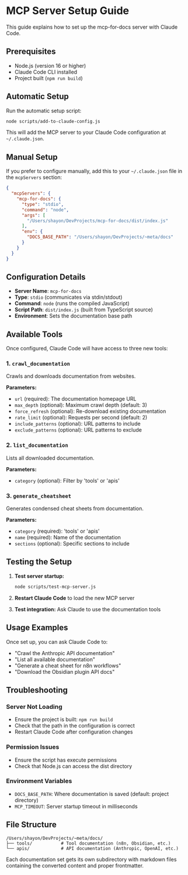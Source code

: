 # MCP Server Setup Guide

This guide explains how to set up the mcp-for-docs server with Claude Code.

## Prerequisites

- Node.js (version 16 or higher)
- Claude Code CLI installed
- Project built (`npm run build`)

## Automatic Setup

Run the automatic setup script:

```bash
node scripts/add-to-claude-config.js
```

This will add the MCP server to your Claude Code configuration at `~/.claude.json`.

## Manual Setup

If you prefer to configure manually, add this to your `~/.claude.json` file in the `mcpServers` section:

```json
{
  "mcpServers": {
    "mcp-for-docs": {
      "type": "stdio",
      "command": "node",
      "args": [
        "/Users/shayon/DevProjects/mcp-for-docs/dist/index.js"
      ],
      "env": {
        "DOCS_BASE_PATH": "/Users/shayon/DevProjects/~meta/docs"
      }
    }
  }
}
```

## Configuration Details

- **Server Name**: `mcp-for-docs`
- **Type**: `stdio` (communicates via stdin/stdout)
- **Command**: `node` (runs the compiled JavaScript)
- **Script Path**: `dist/index.js` (built from TypeScript source)
- **Environment**: Sets the documentation base path

## Available Tools

Once configured, Claude Code will have access to three new tools:

### 1. `crawl_documentation`
Crawls and downloads documentation from websites.

**Parameters:**
- `url` (required): The documentation homepage URL
- `max_depth` (optional): Maximum crawl depth (default: 3)
- `force_refresh` (optional): Re-download existing documentation
- `rate_limit` (optional): Requests per second (default: 2)
- `include_patterns` (optional): URL patterns to include
- `exclude_patterns` (optional): URL patterns to exclude

### 2. `list_documentation`
Lists all downloaded documentation.

**Parameters:**
- `category` (optional): Filter by 'tools' or 'apis'

### 3. `generate_cheatsheet`
Generates condensed cheat sheets from documentation.

**Parameters:**
- `category` (required): 'tools' or 'apis'
- `name` (required): Name of the documentation
- `sections` (optional): Specific sections to include

## Testing the Setup

1. **Test server startup:**
   ```bash
   node scripts/test-mcp-server.js
   ```

2. **Restart Claude Code** to load the new MCP server

3. **Test integration:** Ask Claude to use the documentation tools

## Usage Examples

Once set up, you can ask Claude Code to:

- "Crawl the Anthropic API documentation"
- "List all available documentation"
- "Generate a cheat sheet for n8n workflows"
- "Download the Obsidian plugin API docs"

## Troubleshooting

### Server Not Loading
- Ensure the project is built: `npm run build`
- Check that the path in the configuration is correct
- Restart Claude Code after configuration changes

### Permission Issues
- Ensure the script has execute permissions
- Check that Node.js can access the dist directory

### Environment Variables
- `DOCS_BASE_PATH`: Where documentation is saved (default: project directory)
- `MCP_TIMEOUT`: Server startup timeout in milliseconds

## File Structure

```
/Users/shayon/DevProjects/~meta/docs/
├── tools/           # Tool documentation (n8n, Obsidian, etc.)
└── apis/            # API documentation (Anthropic, OpenAI, etc.)
```

Each documentation set gets its own subdirectory with markdown files containing the converted content and proper frontmatter.